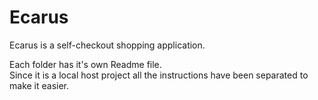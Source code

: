 # Ecarus
Ecarus is a self-checkout shopping application.


Each folder has it's own Readme file.<br/>
Since it is a local host project all the instructions have been separated to make it easier.<br/>
